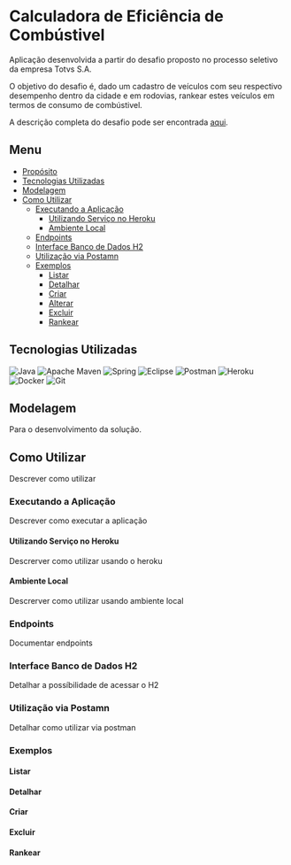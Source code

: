 # Calculadora de Eficiência de Combústivel

Aplicação desenvolvida a partir do desafio proposto no processo seletivo da empresa Totvs S.A.

O objetivo do desafio é, dado um cadastro de veículos com seu respectivo desempenho dentro da cidade e em rodovias, rankear estes veículos em termos de consumo de combústivel.

A descrição completa do desafio pode ser encontrada [aqui](https://drive.google.com/file/d/1SpoF1dtjdl2xni4XPECxVDae5J9JMjoT/view).

## Menu
- [Propósito](#calculadora-de-eficiência-de-combústivel)
- [Tecnologias Utilizadas](#tecnologias-utilizadas)
- [Modelagem](#modelagem)
- [Como Utilizar](#como-utilizar)
  - [Executando a Aplicação](#executando-a-aplicação)
    - [Utilizando Serviço no Heroku](#utilizando-serviço-no-heroku)
    - [Ambiente Local](#ambiente-local)
  - [Endpoints](#endpoints)
  - [Interface Banco de Dados H2](#interface-banco-de-dados-h2)
  - [Utilização via Postamn](#utilização-via-postman)
  - [Exemplos](#exemplos)
    - [Listar](#listar)
    - [Detalhar](#detalhar)
    - [Criar](#criar)
    - [Alterar](#alterar)
    - [Excluir](#excluir)
    - [Rankear](#rankear)

## Tecnologias Utilizadas

![Java](https://img.shields.io/badge/java-%23ED8B00.svg?style=for-the-badge&logo=java&logoColor=white)
![Apache Maven](https://img.shields.io/badge/Apache%20Maven-C71A36?style=for-the-badge&logo=Apache%20Maven&logoColor=white)
![Spring](https://img.shields.io/badge/spring-%236DB33F.svg?style=for-the-badge&logo=spring&logoColor=white)
![Eclipse](https://img.shields.io/badge/Eclipse-FE7A16.svg?style=for-the-badge&logo=Eclipse&logoColor=white)
![Postman](https://img.shields.io/badge/Postman-FF6C37?style=for-the-badge&logo=postman&logoColor=white)
![Heroku](https://img.shields.io/badge/heroku-%23430098.svg?style=for-the-badge&logo=heroku&logoColor=white)
![Docker](https://img.shields.io/badge/docker-%230db7ed.svg?style=for-the-badge&logo=docker&logoColor=white)
![Git](https://img.shields.io/badge/git-%23F05033.svg?style=for-the-badge&logo=git&logoColor=white)

## Modelagem

Para o desenvolvimento da solução.

## Como Utilizar

Descrever como utilizar

### Executando a Aplicação

Descrever como executar a aplicação

#### Utilizando Serviço no Heroku

Descrerver como utilizar usando o heroku

#### Ambiente Local

Descrerver como utilizar usando ambiente local

### Endpoints

Documentar endpoints

### Interface Banco de Dados H2

Detalhar a possíbilidade de acessar o H2

### Utilização via Postamn

Detalhar como utilizar via postman

### Exemplos

#### Listar

#### Detalhar

#### Criar

#### Excluir

#### Rankear

